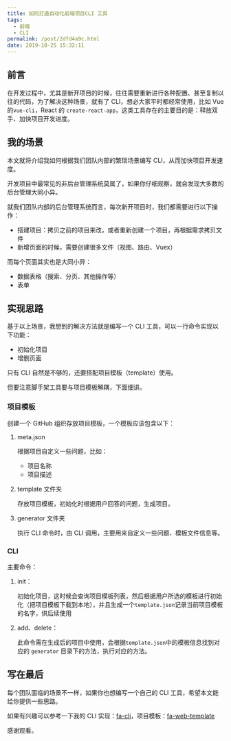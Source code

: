 ```yaml
---
title: 如何打造自动化前端项目CLI 工具
tags:
  - 前端
  - CLI
permalink: /post/2dfd4a9c.html
date: 2019-10-25 15:32:11
---
```


## 前言

在开发过程中，尤其是新开项目的时候，往往需要重新进行各种配置、甚至复制以往的代码，为了解决这种场景，就有了 CLI，想必大家平时都经常使用，比如 Vue 的`vue-cli`，React 的 `create-react-app`，这类工具存在的主要目的是：释放双手、加快项目开发进度。

## 我的场景

本文就将介绍我如何根据我们团队内部的繁琐场景编写 CLI，从而加快项目开发速度。

开发项目中最常见的非后台管理系统莫属了，如果你仔细观察，就会发现大多数的后台管理大同小异。

就我们团队内部的后台管理系统而言，每次新开项目时，我们都需要进行以下操作：

- 搭建项目：拷贝之前的项目来改，或者重新创建一个项目，再根据需求拷贝文件
- 新增页面的时候，需要创建很多文件（视图、路由、Vuex）

而每个页面其实也是大同小异：

- 数据表格（搜索、分页、其他操作等）
- 表单

## 实现思路

基于以上场景，我想到的解决方法就是编写一个 CLI 工具，可以一行命令实现以下功能：

- 初始化项目
- 增删页面

只有 CLI 自然是不够的，还要搭配项目模板（template）使用。

但要注意脚手架工具要与项目模板解耦，下面细讲。

### 项目模板

创建一个 GitHub 组织存放项目模板，一个模板应该包含以下：

1. meta.json

   根据项目自定义一些问题，比如：

   - 项目名称
   - 项目描述

2. template 文件夹

   存放项目模板，初始化时根据用户回答的问题，生成项目。

3. generator 文件夹

   执行 CLI 命令时，由 CLI 调用，主要用来自定义一些问题、模板文件信息等。

### CLI

主要命令：

1. init：

   初始化项目，这时候会查询项目模板列表，然后根据用户所选的模板进行初始化（把项目模板下载到本地），并且生成一个`template.json`记录当前项目模板的名字，供后续使用

2. add、delete：

   此命令需在生成后的项目中使用，会根据`template.json`中的模板信息找到对应的 `generator` 目录下的方法，执行对应的方法。

## 写在最后

每个团队面临的场景不一样，如果你也想编写一个自己的 CLI 工具，希望本文能给你提供一些思路。

如果有兴趣可以参考一下我的 CLI 实现：[fa-cli](https://github.com/gd4Ark/fa-cli)，项目模板：[fa-web-template](https://github.com/fa-web-template/vue-admin)

感谢观看。
